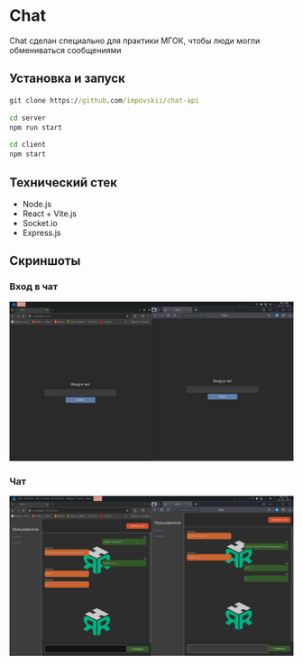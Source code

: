 # Chat
Chat сделан специально для практики МГОК, чтобы люди могли обмениваться сообщениями

## Установка и запуск
  ```cmd
git clone https://github.com/impovskii/chat-api
```

  ```cmd
cd server
npm run start
```

  ```cmd
cd client
npm start
```

## Технический стек
- Node.js
- React + Vite.js
- Socket.io
- Express.js

## Скриншоты
### Вход в чат
![Screenshot](https://github.com/impovskii/chat-api/blob/main/screenshot/12.png)
### Чат
![Screenshot](https://github.com/impovskii/chat-api/blob/main/screenshot/13.png)
